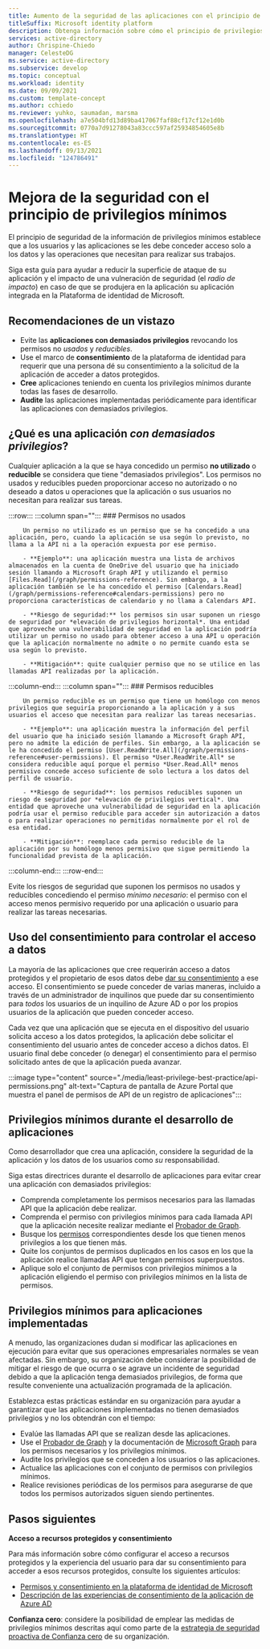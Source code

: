 ```yaml
---
title: Aumento de la seguridad de las aplicaciones con el principio de privilegios mínimos
titleSuffix: Microsoft identity platform
description: Obtenga información sobre cómo el principio de privilegios mínimos puede ayudar a aumentar la seguridad de la aplicación, sus datos y qué características de la Plataforma de identidad de Microsoft puede usar para implementar el acceso con privilegios mínimos.
services: active-directory
author: Chrispine-Chiedo
manager: CelesteDG
ms.service: active-directory
ms.subservice: develop
ms.topic: conceptual
ms.workload: identity
ms.date: 09/09/2021
ms.custom: template-concept
ms.author: cchiedo
ms.reviewer: yuhko, saumadan, marsma
ms.openlocfilehash: a7e504bfd13d89ba417067faf88cf17cf12e1d0b
ms.sourcegitcommit: 0770a7d91278043a83ccc597af25934854605e8b
ms.translationtype: HT
ms.contentlocale: es-ES
ms.lasthandoff: 09/13/2021
ms.locfileid: "124786491"
---
```

# <a name="enhance-security-with-the-principle-of-least-privilege"></a>Mejora de la seguridad con el principio de privilegios mínimos

El principio de seguridad de la información de privilegios mínimos establece que a los usuarios y las aplicaciones se les debe conceder acceso solo a los datos y las operaciones que necesitan para realizar sus trabajos.

Siga esta guía para ayudar a reducir la superficie de ataque de su aplicación y el impacto de una vulneración de seguridad (el *radio de impacto*) en caso de que se produjera en la aplicación su aplicación integrada en la Plataforma de identidad de Microsoft.

## <a name="recommendations-at-a-glance"></a>Recomendaciones de un vistazo

- Evite las **aplicaciones con demasiados privilegios** revocando los permisos no *usados* y *reducibles*.
- Use el marco de **consentimiento** de la plataforma de identidad para requerir que una persona dé su consentimiento a la solicitud de la aplicación de acceder a datos protegidos.
- **Cree** aplicaciones teniendo en cuenta los privilegios mínimos durante todas las fases de desarrollo.
- **Audite** las aplicaciones implementadas periódicamente para identificar las aplicaciones con demasiados privilegios.

## <a name="whats-an-overprivileged-application"></a>¿Qué es una aplicación *con demasiados privilegios*?

Cualquier aplicación a la que se haya concedido un permiso **no utilizado** o **reducible** se considera que tiene "demasiados privilegios". Los permisos no usados y reducibles pueden proporcionar acceso no autorizado o no deseado a datos u operaciones que la aplicación o sus usuarios no necesitan para realizar sus tareas.

:::row:::
   :::column span="":::
      ### <a name="unused-permissions"></a>Permisos no usados

        Un permiso no utilizado es un permiso que se ha concedido a una aplicación, pero, cuando la aplicación se usa según lo previsto, no llama a la API ni a la operación expuesta por ese permiso.

        - **Ejemplo**: una aplicación muestra una lista de archivos almacenados en la cuenta de OneDrive del usuario que ha iniciado sesión llamando a Microsoft Graph API y utilizando el permiso [Files.Read](/graph/permissions-reference). Sin embargo, a la aplicación también se le ha concedido el permiso [Calendars.Read](/graph/permissions-reference#calendars-permissions) pero no proporciona características de calendario y no llama a Calendars API.

        - **Riesgo de seguridad:** los permisos sin usar suponen un riesgo de seguridad por *elevación de privilegios horizontal*. Una entidad que aproveche una vulnerabilidad de seguridad en la aplicación podría utilizar un permiso no usado para obtener acceso a una API u operación que la aplicación normalmente no admite o no permite cuando esta se usa según lo previsto.

        - **Mitigación**: quite cualquier permiso que no se utilice en las llamadas API realizadas por la aplicación.
   :::column-end:::
   :::column span="":::
      ### <a name="reducible-permissions"></a>Permisos reducibles

        Un permiso reducible es un permiso que tiene un homólogo con menos privilegios que seguiría proporcionando a la aplicación y a sus usuarios el acceso que necesitan para realizar las tareas necesarias.

        - **Ejemplo**: una aplicación muestra la información del perfil del usuario que ha iniciado sesión llamando a Microsoft Graph API, pero no admite la edición de perfiles. Sin embargo, a la aplicación se le ha concedido el permiso [User.ReadWrite.All](/graph/permissions-reference#user-permissions). El permiso *User.ReadWrite.All* se considera reducible aquí porque el permiso *User.Read.All* menos permisivo concede acceso suficiente de solo lectura a los datos del perfil de usuario.

        - **Riesgo de seguridad**: los permisos reducibles suponen un riesgo de seguridad por *elevación de privilegios vertical*. Una entidad que aproveche una vulnerabilidad de seguridad en la aplicación podría usar el permiso reducible para acceder sin autorización a datos o para realizar operaciones no permitidas normalmente por el rol de esa entidad.

        - **Mitigación**: reemplace cada permiso reducible de la aplicación por su homólogo menos permisivo que sigue permitiendo la funcionalidad prevista de la aplicación.
   :::column-end:::
:::row-end:::

Evite los riesgos de seguridad que suponen los permisos no usados y reducibles concediendo el permiso *mínimo necesario*: el permiso con el acceso menos permisivo requerido por una aplicación o usuario para realizar las tareas necesarias.

## <a name="use-consent-to-control-access-to-data"></a>Uso del consentimiento para controlar el acceso a datos

La mayoría de las aplicaciones que cree requerirán acceso a datos protegidos y el propietario de esos datos debe [dar su consentimiento](application-consent-experience.md#consent-and-permissions) a ese acceso. El consentimiento se puede conceder de varias maneras, incluido a través de un administrador de inquilinos que puede dar su consentimiento para *todos* los usuarios de un inquilino de Azure AD o por los propios usuarios de la aplicación que pueden conceder acceso.

Cada vez que una aplicación que se ejecuta en el dispositivo del usuario solicita acceso a los datos protegidos, la aplicación debe solicitar el consentimiento del usuario antes de conceder acceso a dichos datos. El usuario final debe conceder (o denegar) el consentimiento para el permiso solicitado antes de que la aplicación pueda avanzar.

:::image type="content" source="./media/least-privilege-best-practice/api-permissions.png" alt-text="Captura de pantalla de Azure Portal que muestra el panel de permisos de API de un registro de aplicaciones":::

## <a name="least-privilege-during-app-development"></a>Privilegios mínimos durante el desarrollo de aplicaciones

Como desarrollador que crea una aplicación, considere la seguridad de la aplicación y los datos de los usuarios como *su* responsabilidad.

Siga estas directrices durante el desarrollo de aplicaciones para evitar crear una aplicación con demasiados privilegios:

- Comprenda completamente los permisos necesarios para las llamadas API que la aplicación debe realizar.
- Comprenda el permiso con privilegios mínimos para cada llamada API que la aplicación necesite realizar mediante el [Probador de Graph](https://developer.microsoft.com/graph/graph-explorer).
- Busque los [permisos](/graph/permissions-reference) correspondientes desde los que tienen menos privilegios a los que tienen más.
- Quite los conjuntos de permisos duplicados en los casos en los que la aplicación realice llamadas API que tengan permisos superpuestos.
- Aplique solo el conjunto de permisos con privilegios mínimos a la aplicación eligiendo el permiso con privilegios mínimos en la lista de permisos.

## <a name="least-privilege-for-deployed-apps"></a>Privilegios mínimos para aplicaciones implementadas

A menudo, las organizaciones dudan si modificar las aplicaciones en ejecución para evitar que sus operaciones empresariales normales se vean afectadas. Sin embargo, su organización debe considerar la posibilidad de mitigar el riesgo de que ocurra o se agrave un incidente de seguridad debido a que la aplicación tenga demasiados privilegios, de forma que resulte conveniente una actualización programada de la aplicación.

Establezca estas prácticas estándar en su organización para ayudar a garantizar que las aplicaciones implementadas no tienen demasiados privilegios y no los obtendrán con el tiempo:

- Evalúe las llamadas API que se realizan desde las aplicaciones.
- Use el [Probador de Graph](https://developer.microsoft.com/graph/graph-explorer) y la documentación de [Microsoft Graph](/graph/overview) para los permisos necesarios y los privilegios mínimos.
- Audite los privilegios que se conceden a los usuarios o las aplicaciones.
- Actualice las aplicaciones con el conjunto de permisos con privilegios mínimos.
- Realice revisiones periódicas de los permisos para asegurarse de que todos los permisos autorizados siguen siendo pertinentes.

## <a name="next-steps"></a>Pasos siguientes

**Acceso a recursos protegidos y consentimiento**

Para más información sobre cómo configurar el acceso a recursos protegidos y la experiencia del usuario para dar su consentimiento para acceder a esos recursos protegidos, consulte los siguientes artículos:

- [Permisos y consentimiento en la plataforma de identidad de Microsoft](../develop/v2-permissions-and-consent.md)
- [Descripción de las experiencias de consentimiento de la aplicación de Azure AD](../develop/application-consent-experience.md)

**Confianza cero**: considere la posibilidad de emplear las medidas de privilegios mínimos descritas aquí como parte de la [estrategia de seguridad proactiva de Confianza cero](/security/zero-trust/) de su organización.
